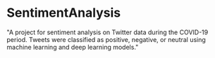 # SentimentAnalysis
 "A project for sentiment analysis on Twitter data during the COVID-19 period. Tweets were classified as positive, negative, or neutral using machine learning and deep learning models."
